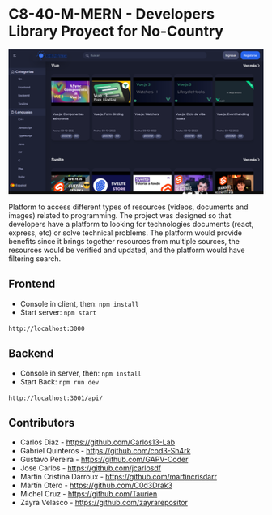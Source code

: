 # C8-40-M-MERN - Developers Library Proyect for No-Country

![Sample App Image](./categoryScr.png)



Platform to access different types of resources (videos, documents and images) related to programming. 
The project was designed so that developers have a platform to looking for technologies documents (react, express, etc) or solve technical problems. 
The platform would provide benefits since it brings together resources from multiple sources, the resources would be verified and updated,
and the platform would have filtering search.


## Frontend

- Console in client, then: `npm install`
- Start server: `npm start`

`http://localhost:3000` 


## Backend

- Console in server, then: `npm install`
- Start Back: `npm run dev`

`http://localhost:3001/api/`


## Contributors

- Carlos Diaz - https://github.com/Carlos13-Lab
- Gabriel Quinteros - https://github.com/cod3-Sh4rk
- Gustavo Pereira - https://github.com/GAPV-Coder
- Jose Carlos - https://github.com/jcarlosdf
- Martín Cristina Darroux - https://github.com/martincrisdarr
- Martín Otero - https://github.com/C0d3Drak3
- Michel Cruz - https://github.com/Taurien
- Zayra Velasco - https://github.com/zayrarepositor

